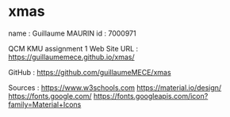 # xmas
name : Guillaume MAURIN
id : 7000971

QCM KMU assignment 1
Web Site URL : https://guillaumemece.github.io/xmas/

GitHub : https://github.com/guillaumeMECE/xmas

Sources :
https://www.w3schools.com
https://material.io/design/
https://fonts.google.com/
https://fonts.googleapis.com/icon?family=Material+Icons
